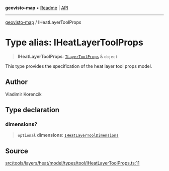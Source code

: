**geovisto-map** • [Readme](../README.md) \| [API](../globals.md)

***

[geovisto-map](../README.md) / IHeatLayerToolProps

# Type alias: IHeatLayerToolProps

> **IHeatLayerToolProps**: [`ILayerToolProps`](ILayerToolProps.md) & `object`

This type provides the specification of the heat layer tool props model.

## Author

Vladimir Korencik

## Type declaration

### dimensions?

> **`optional`** **dimensions**: [`IHeatLayerToolDimensions`](IHeatLayerToolDimensions.md)

## Source

[src/tools/layers/heat/model/types/tool/IHeatLayerToolProps.ts:11](https://github.com/geovisto/geovisto-map/blob/e22d774889dbc28cc1ec62933ecf6bab6690f172/src/tools/layers/heat/model/types/tool/IHeatLayerToolProps.ts#L11)

